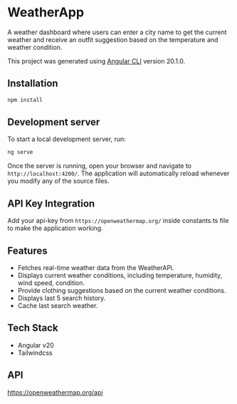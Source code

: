 # WeatherApp
A weather dashboard where users can enter a city name to get the current weather and
receive an outfit suggestion based on the temperature and weather condition.

This project was generated using [Angular CLI](https://github.com/angular/angular-cli) version 20.1.0.

## Installation

```bash
npm install
```

## Development server

To start a local development server, run:

```bash
ng serve
```

Once the server is running, open your browser and navigate to `http://localhost:4200/`. The application will automatically reload whenever you modify any of the source files.

## API Key Integration
Add your api-key from `https://openweathermap.org/` inside constants.ts file to make the application working.


## Features

* Fetches real-time weather data from the WeatherAPi.
* Displays current weather conditions, including temperature, humidity, wind speed, condition.
* Provide clothing suggestions based on the current weather conditions.
* Displays last 5 search history.
* Cache last search weather.


## Tech Stack
* Angular v20
* Tailwindcss


## API
https://openweathermap.org/api
